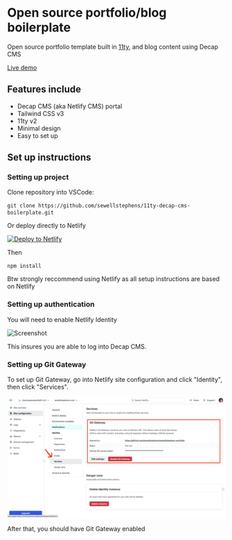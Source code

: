 # Open source portfolio/blog boilerplate

Open source portfolio template built in [11ty](https://11ty.dev), and blog content using Decap CMS

[Live demo](https://11ty-decap-cms-boilerplate-ss.netlify.app/)

## Features include

 - Decap CMS (aka Netlify CMS) portal
 - Tailwind CSS v3
 - 11ty v2
 - Minimal design
 - Easy to set up

## Set up instructions

### Setting up project

Clone repository into VSCode:

```
git clone https://github.com/sewellstephens/11ty-decap-cms-boilerplate.git
```

Or deploy directly to Netlify

[![Deploy to Netlify](https://www.netlify.com/img/deploy/button.svg)](https://app.netlify.com/start/deploy?repository=https://github.com/sewellstephens/11ty-decap-cms-boilerplate)

Then 
```
npm install
```

Btw strongly reccommend using Netlify as all setup instructions are based on Netlify

### Setting up authentication

You will need to enable Netlify Identity

![Screenshot](/Screenshot%202024-02-16%20at%201.53.10 PM.png)

This insures you are able to log into Decap CMS.

### Setting up Git Gateway

To set up Git Gateway, go into Netlify site configuration and click "Identity", then click "Services".

![Screenshot 2](/Screenshot%202.png)

After that, you should have Git Gateway enabled

### 
